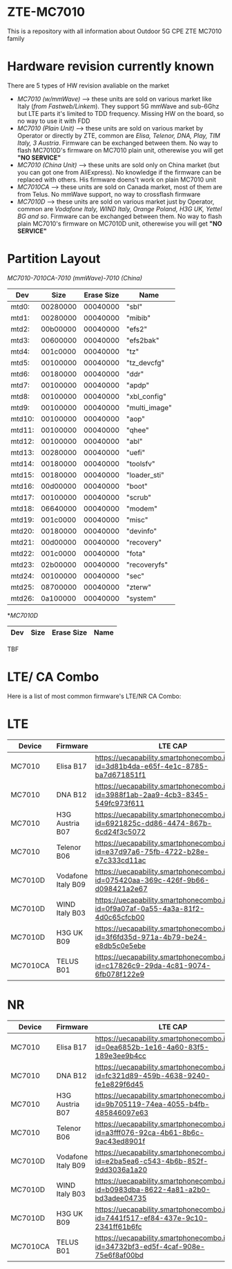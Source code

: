 # ZTE-MC7010
This is a repository with all information about Outdoor 5G CPE ZTE MC7010 family

# Hardware revision currently known
There are 5 types of HW revision avaliable on the market

- *MC7010 (w/mmWave)* --> these units are sold on various market like Italy (*from Fastweb/Linkem*). They support 5G mmWave and sub-6Ghz but LTE parts it's limited to TDD frequency. Missing HW on the board, so no way to use it with FDD
- *MC7010 (Plain Unit)* --> these units are sold on various market by Operator or directly by ZTE, common are *Elisa, Telenor, DNA, Play, TIM Italy, 3 Austria*. Firmware can be exchanged between them. No way to flash MC7010D's firmware on MC7010 plain unit, otherewise you will get  **"NO SERVICE"**
- *MC7010 (China Unit)* --> these units are sold only on China market (but you can got one from AliExpress). No knowledge if the firmware can be replaced with others. His firmware doens't work on plain MC7010 unit
- *MC7010CA* --> these units are sold on Canada market, most of them are from Telus. No mmWave support, no way to crossflash firmware
- *MC7010D* --> these units are sold on various market just by Operator, common are *Vodafone Italy, WIND Italy, Orange Poland, H3G UK, Yettel BG and so*. Firmware can be exchanged between them. No way to flash plain MC7010's firmware on MC7010D unit, otherewise you will get **"NO SERVICE"**

# Partition Layout
*MC7010-7010CA-7010 (mmWave)-7010 (China)*

| Dev    | Size     | Erase Size | Name          |
|--------|----------|------------|---------------|
| mtd0:  | 00280000 | 00040000   | "sbl"         |
| mtd1:  | 00280000 | 00040000   | "mibib"       |
| mtd2:  | 00b00000 | 00040000   | "efs2"        |
| mtd3:  | 00600000 | 00040000   | "efs2bak"     |
| mtd4:  | 001c0000 | 00040000   | "tz"          |
| mtd5:  | 00100000 | 00040000   | "tz_devcfg"   |
| mtd6:  | 00180000 | 00040000   | "ddr"         |
| mtd7:  | 00100000 | 00040000   | "apdp"        |
| mtd8:  | 00100000 | 00040000   | "xbl_config"  |
| mtd9:  | 00100000 | 00040000   | "multi_image" |
| mtd10: | 00100000 | 00040000   | "aop"         |
| mtd11: | 00100000 | 00040000   | "qhee"        |
| mtd12: | 00100000 | 00040000   | "abl"         |
| mtd13: | 00280000 | 00040000   | "uefi"        |
| mtd14: | 00180000 | 00040000   | "toolsfv"     |
| mtd15: | 00180000 | 00040000   | "loader_sti"  |
| mtd16: | 00d00000 | 00040000   | "boot"        |
| mtd17: | 00100000 | 00040000   | "scrub"       |
| mtd18: | 06640000 | 00040000   | "modem"       |
| mtd19: | 001c0000 | 00040000   | "misc"        |
| mtd20: | 00180000 | 00040000   | "devinfo"     |
| mtd21: | 00d00000 | 00040000   | "recovery"    |
| mtd22: | 001c0000 | 00040000   | "fota"        |
| mtd23: | 02b00000 | 00040000   | "recoveryfs"  |
| mtd24: | 00100000 | 00040000   | "sec"         |
| mtd25: | 08700000 | 00040000   | "zterw"       |
| mtd26: | 0a100000 | 00040000   | "system"      |

**MC7010D*

| Dev    | Size     | Erase Size | Name          |
|--------|----------|------------|---------------|
TBF

# LTE/ CA Combo
Here is a list of most common firmware's LTE/NR CA Combo:
# LTE
| Device   | Firmware           | LTE CAP                                                                               |
|----------|--------------------|---------------------------------------------------------------------------------------|
| MC7010   | Elisa B17          | https://uecapability.smartphonecombo.it/view/?id=3d81b4da-e65f-4e1c-8785-ba7d671851f1 |
| MC7010   | DNA B12            | https://uecapability.smartphonecombo.it/view/?id=3988f1ab-2aa9-4cb3-8345-549fc973f611 |
| MC7010   | H3G Austria B07    | https://uecapability.smartphonecombo.it/view/?id=6921825c-dd86-4474-867b-6cd24f3c5072 |
| MC7010   | Telenor B06        | https://uecapability.smartphonecombo.it/view/?id=e37d97a6-75fb-4722-b28e-e7c333cd11ac |
| MC7010D  | Vodafone Italy B09 | https://uecapability.smartphonecombo.it/view/?id=075420aa-369c-426f-9b66-d098421a2e67 |
| MC7010D  | WIND Italy B03     | https://uecapability.smartphonecombo.it/view/?id=0f9a07af-0a55-4a3a-81f2-4d0c65cfcb00 |
| MC7010D  | H3G UK B09         | https://uecapability.smartphonecombo.it/view/?id=3f6fd35d-971a-4b79-be24-e8db5c0e5ebe |
| MC7010CA | TELUS B01          | https://uecapability.smartphonecombo.it/view/?id=c17826c9-29da-4c81-9074-6fb078f122e9 |
# NR
| Device   | Firmware           | LTE CAP                                                                               |
|----------|--------------------|---------------------------------------------------------------------------------------|
| MC7010   | Elisa B17          | https://uecapability.smartphonecombo.it/view/?id=0ea6852b-1e16-4a60-83f5-189e3ee9b4cc |
| MC7010   | DNA B12            | https://uecapability.smartphonecombo.it/view/?id=fc321d89-459b-4638-9240-fe1e829f6d45 |
| MC7010   | H3G Austria B07    | https://uecapability.smartphonecombo.it/view/?id=9b705119-74ea-4055-b4fb-485846097e63 |
| MC7010   | Telenor B06        | https://uecapability.smartphonecombo.it/view/?id=a3fff076-92ca-4b61-8b6c-9ac43ed8901f |
| MC7010D  | Vodafone Italy B09 | https://uecapability.smartphonecombo.it/view/?id=e2ba5ea6-c543-4b6b-852f-9dd3036a1a20 |
| MC7010D  | WIND Italy B03     | https://uecapability.smartphonecombo.it/view/?id=b0983dba-8622-4a81-a2b0-bd3adee04735 |
| MC7010D  | H3G UK B09         | https://uecapability.smartphonecombo.it/view/?id=7441f517-ef84-437e-9c10-2341ff61b6fc |
| MC7010CA | TELUS B01          | https://uecapability.smartphonecombo.it/view/?id=34732bf3-ed5f-4caf-908e-75e6f8af00bd |

